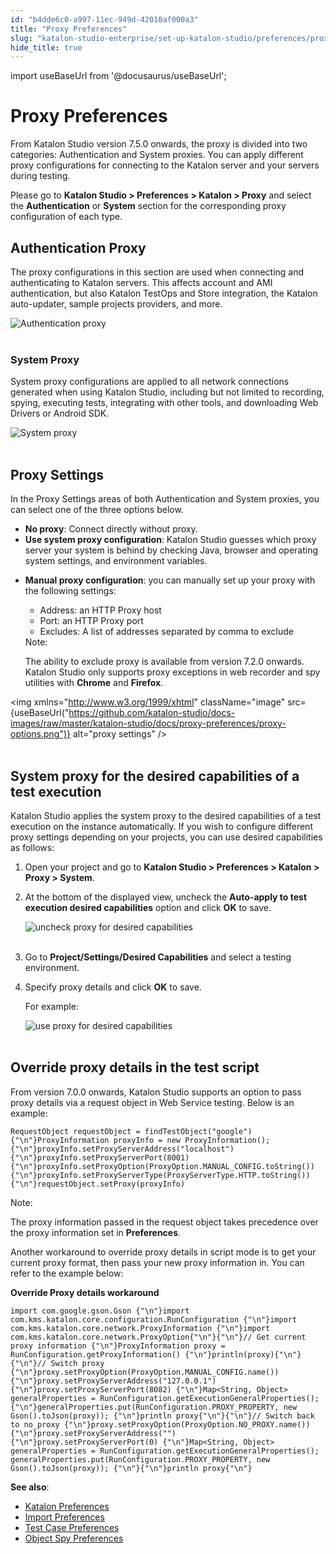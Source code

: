 ```yaml
---
id: "b4dde6c0-a997-11ec-949d-42010af000a3"
title: "Proxy Preferences"
slug: "katalon-studio-enterprise/set-up-katalon-studio/preferences/proxy-preferences"
hide_title: true
---
```

import useBaseUrl from '@docusaurus/useBaseUrl';


# <a id="id" class="anchor_top_offset"/><a id="ariaid-title1" class="anchor_top_offset"/>Proxy Preferences

<p xmlns="http://www.w3.org/1999/xhtml" className="p">From Katalon Studio version 7.5.0 onwards, the proxy is divided   into two categories: Authentication and System proxies. You can   apply different proxy configurations for connecting to the Katalon   server and your servers during testing.</p> 
<p xmlns="http://www.w3.org/1999/xhtml" className="p">Please go to <strong className="ph b">Katalon Studio &gt; Preferences &gt;     Katalon &gt; Proxy</strong> and select the   <strong className="ph b">Authentication</strong> or <strong className="ph b">System</strong> section   for the corresponding proxy configuration of each type.</p> 
    

## <a id="id_1" class="anchor_top_offset"/>Authentication Proxy

    
      
<p xmlns="http://www.w3.org/1999/xhtml" className="p">The proxy configurations in this section are used when   connecting and authenticating to Katalon servers. This affects   account and AMI authentication, but also Katalon TestOps and Store   integration, the Katalon auto-updater, sample projects providers,   and more.</p> 
      
<p xmlns="http://www.w3.org/1999/xhtml" className="p">   <img className="image" src={useBaseUrl("https://github.com/katalon-studio/docs-images/raw/master/katalon-studio/docs/proxy-preferences/auth-proxy.png")} alt="Authentication proxy" /><br /><br /> </p> 
    
      
      

### <a id="id_2" class="anchor_top_offset"/>System Proxy

      
        
<p xmlns="http://www.w3.org/1999/xhtml" className="p">System proxy configurations are applied to all network   connections generated when using Katalon Studio, including but not   limited to recording, spying, executing tests, integrating with   other tools, and downloading Web Drivers or Android SDK.</p> 
        
<p xmlns="http://www.w3.org/1999/xhtml" className="p">   <img className="image" src={useBaseUrl("https://github.com/katalon-studio/docs-images/raw/master/katalon-studio/docs/proxy-preferences/proxy-system.png")} alt="System proxy" /><br /><br /> </p> 
      
    
    

## <a id="id_3" class="anchor_top_offset"/>Proxy Settings

    
      
<p xmlns="http://www.w3.org/1999/xhtml" className="p">In the Proxy Settings areas of both Authentication and System   proxies, you can select one of the three options below.</p> 
      
<ul xmlns="http://www.w3.org/1999/xhtml" className="ul">   <li className="li">     <strong className="ph b">No proxy</strong>: Connect directly without proxy.</li>   <li className="li">     <strong className="ph b">Use system proxy configuration</strong>: Katalon Studio     guesses which proxy server your system is behind by checking Java,     browser and operating system settings, and environment     variables.</li>   <li className="li">     <p className="p">       <strong className="ph b">Manual proxy configuration</strong>: you can manually       set up your proxy with the following settings:</p>     <ul className="ul">       <li className="li">Address: an HTTP Proxy host</li>       <li className="li">Port: an HTTP Proxy port</li>       <li className="li">Excludes: A list of addresses separated by comma to         exclude</li>     </ul>     <div className="note note note_note"><span className="note__title">Note:</span>        <p className="p">The ability to exclude proxy is available from version 7.2.0         onwards. Katalon Studio only supports proxy exceptions in web         recorder and spy utilities with <strong className="ph b">Chrome</strong> and         <strong className="ph b">Firefox</strong>.</p>     </div>   </li> </ul> 
      
<img xmlns="http://www.w3.org/1999/xhtml" className="image" src={useBaseUrl("https://github.com/katalon-studio/docs-images/raw/master/katalon-studio/docs/proxy-preferences/proxy-options.png")} alt="proxy settings" /> 
<br xmlns="http://www.w3.org/1999/xhtml" /> 
<br xmlns="http://www.w3.org/1999/xhtml" /> 
    
  
    

## <a id="id_4" class="anchor_top_offset"/>System proxy for the desired capabilities of a test         execution

    
      
<p xmlns="http://www.w3.org/1999/xhtml" className="p">   Katalon Studio applies the system proxy to the desired capabilities   of a test execution on the instance automatically. If you wish to   configure different proxy settings depending on your projects, you   can use desired capabilities as follows:  </p> 
      
<ol xmlns="http://www.w3.org/1999/xhtml" className="ol">   <li className="li">Open your project and go to <strong className="ph b">Katalon Studio &gt;       Preferences &gt; Katalon &gt; Proxy &gt; System</strong>.</li>   <li className="li">     <p className="p">At the bottom of the displayed view, uncheck the       <strong className="ph b">Auto-apply to test execution desired capabilities</strong>       option and click <strong className="ph b">OK</strong> to save.</p>     <p className="p">       <img className="image" src={useBaseUrl("https://github.com/katalon-studio/docs-images/raw/master/katalon-studio/docs/proxy-preferences/proxy-system.png")} alt="uncheck proxy for desired capabilities" /><br /><br />     </p>   </li>   <li className="li">     <p className="p">Go to <strong className="ph b">Project/Settings/Desired Capabilities</strong> and       select a testing environment.</p>   </li>   <li className="li">     <p className="p">Specify proxy details and click <strong className="ph b">OK</strong> to save.</p>     <p className="p">For example:</p>     <p className="p">       <img className="image" src={useBaseUrl("https://github.com/katalon-studio/docs-images/raw/master/katalon-studio/docs/proxy-preferences/proxy-project-settings.png")} alt="use proxy for desired capabilities" /><br /><br />     </p>   </li> </ol> 
    
  

## <a id="id_5" class="anchor_top_offset"/>Override proxy details in the test script

<div xmlns="http://www.w3.org/1999/xhtml" className="p">
  From version 7.0.0 onwards, Katalon Studio supports an option to
  pass proxy details via a request object in Web Service testing.
  Below is an example: <pre className="pre codeblock"><code>RequestObject requestObject = findTestObject("google"){"\n"}ProxyInformation proxyInfo = new ProxyInformation();{"\n"}proxyInfo.setProxyServerAddress("localhost"){"\n"}proxyInfo.setProxyServerPort(8001){"\n"}proxyInfo.setProxyOption(ProxyOption.MANUAL_CONFIG.toString()){"\n"}proxyInfo.setProxyServerType(ProxyServerType.HTTP.toString()){"\n"}requestObject.setProxy(proxyInfo)</code></pre>
</div>
<div xmlns="http://www.w3.org/1999/xhtml" className="note note note_note"><span className="note__title">Note:</span> 
  <p className="p">The proxy information passed in the request object takes
    precedence over the proxy information set in 
    <strong className="ph b">Preferences</strong>.</p>
</div>
<p xmlns="http://www.w3.org/1999/xhtml" className="p">Another workaround to override proxy details in script mode is   to get your current proxy format, then pass your new proxy   information in. You can refer to the example below:</p> 
<p xmlns="http://www.w3.org/1999/xhtml" className="p"><strong className="ph b">Override Proxy details     workaround</strong></p> 
<pre xmlns="http://www.w3.org/1999/xhtml" className="pre codeblock"><code>import com.google.gson.Gson {"\n"}import com.kms.katalon.core.configuration.RunConfiguration {"\n"}import com.kms.katalon.core.network.ProxyInformation {"\n"}import com.kms.katalon.core.network.ProxyOption{"\n"}{"\n"}// Get current proxy information {"\n"}ProxyInformation proxy = RunConfiguration.getProxyInformation() {"\n"}println(proxy){"\n"}{"\n"}// Switch proxy {"\n"}proxy.setProxyOption(ProxyOption.MANUAL_CONFIG.name()) {"\n"}proxy.setProxyServerAddress("127.0.0.1") {"\n"}proxy.setProxyServerPort(8082) {"\n"}Map&lt;String, Object&gt; generalProperties = RunConfiguration.getExecutionGeneralProperties(); {"\n"}generalProperties.put(RunConfiguration.PROXY_PROPERTY, new Gson().toJson(proxy)); {"\n"}println proxy{"\n"}{"\n"}// Switch back to no_proxy {"\n"}proxy.setProxyOption(ProxyOption.NO_PROXY.name()) {"\n"}proxy.setProxyServerAddress("") {"\n"}proxy.setProxyServerPort(0) {"\n"}Map&lt;String, Object&gt; generalProperties = RunConfiguration.getExecutionGeneralProperties(); generalProperties.put(RunConfiguration.PROXY_PROPERTY, new Gson().toJson(proxy)); {"\n"}{"\n"}println proxy{"\n"}</code></pre> 
<p xmlns="http://www.w3.org/1999/xhtml" className="p">   <strong className="ph b">See also</strong>:</p> 
<ul xmlns="http://www.w3.org/1999/xhtml" className="ul"><li className="li">     <a className="xref j-external-link" href="https://docs.katalon.com/katalon-studio/docs/katalon-studio-preferences.html" target="_blank">Katalon       Preferences</a>   </li><li className="li">     <a className="xref j-external-link" href="https://docs.katalon.com/katalon-studio/docs/import-preferences.html" target="_blank">Import       Preferences</a>   </li><li className="li">     <a className="xref j-external-link" href="https://docs.katalon.com/katalon-studio/docs/test-case-preferences.html" target="_blank">Test       Case Preferences</a>   </li><li className="li">     <a className="xref j-external-link" href="https://docs.katalon.com/katalon-studio/docs/object-spy-preferences.html" target="_blank">Object       Spy Preferences</a>   </li></ul> 
